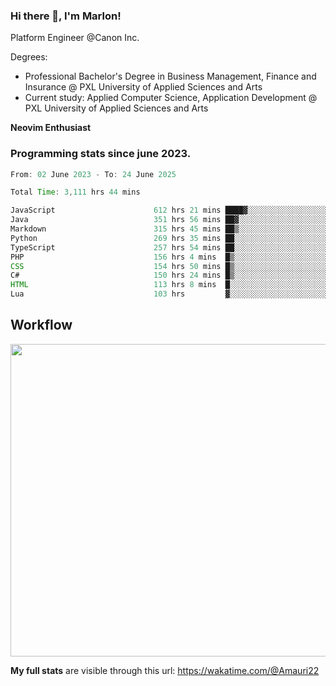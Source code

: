 
### Hi there 👋, I'm Marlon!

Platform Engineer @Canon Inc.

Degrees: 
- Professional Bachelor's Degree in Business Management, Finance and Insurance @ PXL University of Applied Sciences and Arts
- Current study: Applied Computer Science, Application Development @ PXL University of Applied Sciences and Arts

**Neovim Enthusiast**

### Programming stats since june 2023.
<!--START_SECTION:waka-->

```java
From: 02 June 2023 - To: 24 June 2025

Total Time: 3,111 hrs 44 mins

JavaScript                      612 hrs 21 mins ████▓░░░░░░░░░░░░░░░░░░░░   19.24 %
Java                            351 hrs 56 mins ██▓░░░░░░░░░░░░░░░░░░░░░░   11.06 %
Markdown                        315 hrs 45 mins ██▒░░░░░░░░░░░░░░░░░░░░░░   09.92 %
Python                          269 hrs 35 mins ██░░░░░░░░░░░░░░░░░░░░░░░   08.47 %
TypeScript                      257 hrs 54 mins ██░░░░░░░░░░░░░░░░░░░░░░░   08.10 %
PHP                             156 hrs 4 mins  █▒░░░░░░░░░░░░░░░░░░░░░░░   04.90 %
CSS                             154 hrs 50 mins █▒░░░░░░░░░░░░░░░░░░░░░░░   04.86 %
C#                              150 hrs 24 mins █▒░░░░░░░░░░░░░░░░░░░░░░░   04.73 %
HTML                            113 hrs 8 mins  █░░░░░░░░░░░░░░░░░░░░░░░░   03.55 %
Lua                             103 hrs         ▓░░░░░░░░░░░░░░░░░░░░░░░░   03.24 %
```

<!--END_SECTION:waka-->

## Workflow
<a href="https://wakatime.com"><img width="750" height="500" src="https://wakatime.com/share/@Amauri22/c9755ad7-b574-44e4-a9ee-ddb3582724ea.png" /></a>

**My full stats** are visible through this url: https://wakatime.com/@Amauri22
